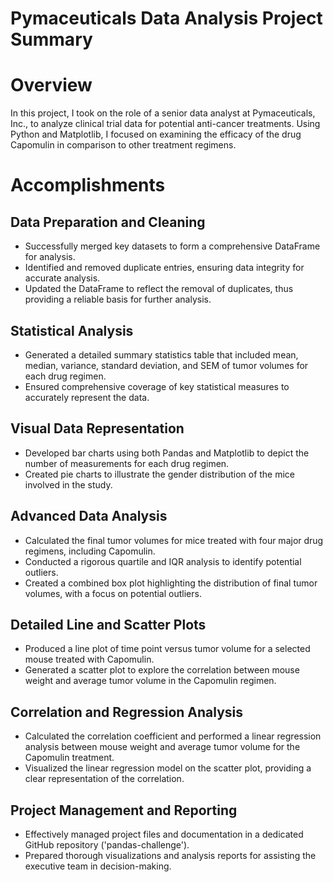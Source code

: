 # Pymaceuticals Data Analysis Project Summary #
# Overview #
In this project, I took on the role of a senior data analyst at Pymaceuticals, Inc., to analyze clinical trial data for potential anti-cancer treatments. Using Python and Matplotlib, I focused on examining the efficacy of the drug Capomulin in comparison to other treatment regimens.

# Accomplishments #
## Data Preparation and Cleaning ##
- Successfully merged key datasets to form a comprehensive DataFrame for analysis.
- Identified and removed duplicate entries, ensuring data integrity for accurate analysis.
- Updated the DataFrame to reflect the removal of duplicates, thus providing a reliable basis for further analysis.
## Statistical Analysis ##
- Generated a detailed summary statistics table that included mean, median, variance, standard deviation, and SEM of tumor volumes for each drug regimen.
- Ensured comprehensive coverage of key statistical measures to accurately represent the data.
## Visual Data Representation ##
- Developed bar charts using both Pandas and Matplotlib to depict the number of measurements for each drug regimen.
- Created pie charts to illustrate the gender distribution of the mice involved in the study.
## Advanced Data Analysis ##
- Calculated the final tumor volumes for mice treated with four major drug regimens, including Capomulin.
- Conducted a rigorous quartile and IQR analysis to identify potential outliers.
- Created a combined box plot highlighting the distribution of final tumor volumes, with a focus on potential outliers.
## Detailed Line and Scatter Plots ##
- Produced a line plot of time point versus tumor volume for a selected mouse treated with Capomulin.
- Generated a scatter plot to explore the correlation between mouse weight and average tumor volume in the Capomulin regimen.
## Correlation and Regression Analysis ##
- Calculated the correlation coefficient and performed a linear regression analysis between mouse weight and average tumor volume for the Capomulin treatment.
- Visualized the linear regression model on the scatter plot, providing a clear representation of the correlation.
## Project Management and Reporting ##
- Effectively managed project files and documentation in a dedicated GitHub repository ('pandas-challenge').
- Prepared thorough visualizations and analysis reports for assisting the executive team in decision-making.

